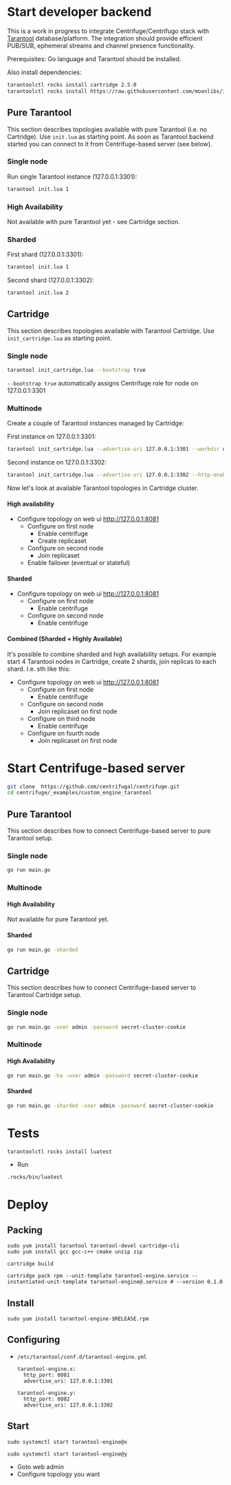 # Start developer backend

This is a work in progress to integrate Centrifuge/Centrifugo stack with [Tarantool](https://www.tarantool.io/en/) database/platform. The integration should provide efficient PUB/SUB, ephemeral streams and channel presence functionality.

Prerequisites: Go language and Tarantool should be installed. 

Also install dependencies:

``` bash
tarantoolctl rocks install cartridge 2.5.0
tarantoolctl rocks install https://raw.githubusercontent.com/moonlibs/indexpiration/master/rockspecs/indexpiration-scm-1.rockspec
```

## Pure Tarantool

This section describes topologies available with pure Tarantool (i.e. no Cartridge). Use `init.lua` as starting point. As soon as Tarantool backend started you can connect to it from Centrifuge-based server (see below).

### Single node

Run single Tarantool instance (127.0.0.1:3301):

``` bash
tarantool init.lua 1
```

### High Availability

Not available with pure Tarantool yet - see Cartridge section.

### Sharded

First shard (127.0.0.1:3301):

``` bash
tarantool init.lua 1
```

Second shard (127.0.0.1:3302):

``` bash
tarantool init.lua 2
```

## Cartridge

This section describes topologies available with Tarantool Cartridge. Use `init_cartridge.lua` as starting point.

### Single node

``` bash
tarantool init_cartridge.lua --bootstrap true
```

`--bootstrap true` automatically assigns Centrifuge role for node on 127.0.0.1:3301

### Multinode

Create a couple of Tarantool instances managed by Cartridge:

First instance on 127.0.0.1:3301:

```bash
tarantool init_cartridge.lua --advertise-uri 127.0.0.1:3301 --workdir one
```

Second instance on 127.0.0.1:3302:

```bash
tarantool init_cartridge.lua --advertise-uri 127.0.0.1:3302 --http-enabled false --workdir two
```

Now let's look at available Tarantool topologies in Cartridge cluster.

#### High availability

- Configure topology on web ui http://127.0.0.1:8081
  - Configure on first node
    - Enable centrifuge
    - Create replicaset
  - Configure on second node
    - Join replicaset
  - Enable failover (eventual or stateful)

#### Sharded

- Configure topology on web ui http://127.0.0.1:8081
  - Configure on first node
    - Enable centrifuge
  - Configure on second node
    - Enable centrifuge

#### Combined (Sharded + Highly Available)

It's possible to combine sharded and high availability setups. For example start 4 Tarantool nodes in Cartridge, create 2 shards, join replicas to each shard. I.e. sth like this:

- Configure topology on web ui http://127.0.0.1:8081
  - Configure on first node
    - Enable centrifuge
  - Configure on second node
    - Join replicaset on first node
  - Configure on third node
    - Enable centrifuge
  - Configure on fourth node
    - Join replicaset on first node

# Start Centrifuge-based server

``` bash
git clone  https://github.com/centrifugal/centrifuge.git
cd centrifuge/_examples/custom_engine_tarantool
```

## Pure Tarantool

This section describes how to connect Centrifuge-based server to pure Tarantool setup.

### Single node

``` bash
go run main.go
```

### Multinode

#### High Availability

Not available for pure Tarantool yet.

#### Sharded

``` bash
go run main.go -sharded
```

## Cartridge

This section describes how to connect Centrifuge-based server to Tarantool Cartridge setup.

### Single node

``` bash
go run main.go -user admin -password secret-cluster-cookie
```

### Multinode

#### High Availability

``` bash
go run main.go -ha -user admin -password secret-cluster-cookie
```

#### Sharded

``` bash
go run main.go -sharded -user admin -password secret-cluster-cookie
```

# Tests

``` bash
tarantoolctl rocks install luatest
```

- Run

``` bash
.rocks/bin/luatest
```

# Deploy
## Packing

```
sudo yum install tarantool tarantool-devel cartridge-cli
sudo yum install gcc gcc-c++ cmake unzip zip
```

```
cartridge build
```

```
cartridge pack rpm --unit-template tarantool-engine.service --instantiated-unit-template tarantool-engine@.service # --version 0.1.0
```

## Install

```
sudo yum install tarantool-engine-$RELEASE.rpm
```

## Configuring

- `/etc/tarantool/conf.d/tarantool-engine.yml`
  ```
  tarantool-engine.x:
    http_port: 8081
    advertise_uri: 127.0.0.1:3301

  tarantool-engine.y:
    http_port: 8082
    advertise_uri: 127.0.0.1:3302
  ```

## Start

```
sudo systemctl start tarantool-engine@x
```

```
sudo systemctl start tarantool-engine@y
```

- Goto web admin
- Configure topology you want
